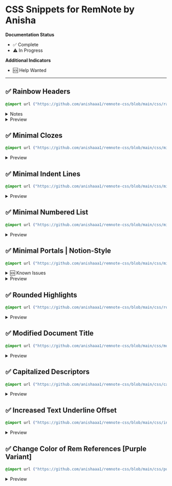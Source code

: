 # CSS Snippets for RemNote by Anisha

**Documentation Status**
* ✅ Complete
* ⚠️ In Progress

**Additional Indicators**
* 🆘 Help Wanted

---

<!-- Rainbow Headers -->
## ✅ Rainbow Headers
```css
@import url ("https://github.com/anishaaa1/remnote-css/blob/main/css/rainbow-headers.css")
```

<details>
<summary>Notes</summary>

* Create these tags:
  * `H4` for Header 4
  * `H5` for Header 5
  * `H6` for Header 6

> ❗️Important as they are not native headers unlike Header 1, Header 2, and Header 3.

</details>

<details>
<summary>Preview</summary>
<br>
<img src="images/rainbow-headers.png">
</details>

<!-- Minimal Clozes -->
## ✅ Minimal Clozes
```css
@import url ("https://github.com/anishaaa1/remnote-css/blob/main/css/minimal-clozes.css")
```

<details>
<summary>Preview</summary>
<br>
<img src="images/minimal-clozes.gif">
</details>

<!-- Minimal Indent Lines -->
## ✅ Minimal Indent Lines
```css
@import url ("https://github.com/anishaaa1/remnote-css/blob/main/css/minimal-indent-lines.css")
```

<details>
<summary>Preview</summary>
<br>
<img src="images/minimal-indent-lines.png">
</details>

<!-- Minimal Numbered List -->
## ✅ Minimal Numbered List
```css
@import url ("https://github.com/anishaaa1/remnote-css/blob/main/css/minimal-numbered-list.css")
```

<details>
<summary>Preview</summary>
<br>
<img src="images/minimal-numbered-list.png">
</details>

<!-- Minimal Portals | Notion-Style -->
## ✅ Minimal Portals | Notion-Style
```css
@import url ("https://github.com/anishaaa1/remnote-css/blob/main/css/minimal-portals.css")
```

<details>
<summary>🆘 Known Issues</summary>
<br>

* Transitions related to hovering in and out of portals glitch at times (**do not fade as intended**, instead, they cut).
  
</details>

<details>
<summary>Preview</summary>
<br>
<img src="images/minimal-portals.gif">
</details>

<!-- Rounded Highlights -->
## ✅ Rounded Highlights
```css
@import url ("https://github.com/anishaaa1/remnote-css/blob/main/css/rounded-highlights.css")
```

<details>
<summary>Preview</summary>
<br>
<img src="images/rounded-highlights.png">
</details>

<!-- Modified Document Title -->
## ✅ Modified Document Title
```css
@import url ("https://github.com/anishaaa1/remnote-css/blob/main/css/modified-document-title.css")
```
<details>
<summary>Preview</summary>
<br>
<img src="images/modified-document-title.png">
</details>

<!-- Capitalized Descriptors -->
## ✅ Capitalized Descriptors
```css
@import url ("https://github.com/anishaaa1/remnote-css/blob/main/css/capitalized-descriptors.css")
```

<details>
<summary>Preview</summary>
<br>
<img src="images/capitalized-descriptors.png">
</details>

<!-- Increased Text Underline Offset -->
## ✅ Increased Text Underline Offset
```css
@import url ("https://github.com/anishaaa1/remnote-css/blob/main/css/increased-text-underline-offset.css")
```

<details>
<summary>Preview</summary>
<br>
<img src="images/increased-text-underline-offset.png">
</details>

<!-- Change Color of Rem References [Purple Variant] -->
## ✅ Change Color of Rem References [Purple Variant]
```css
@import url ("https://github.com/anishaaa1/remnote-css/blob/main/css/purple-rem-references.css")
```

<details>
<summary>Preview</summary>
<br>
<img src="images/rem-references-purple.png">
</details>
